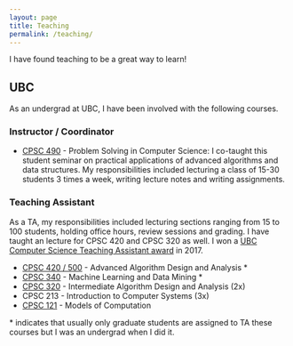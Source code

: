```yaml
---
layout: page
title: Teaching
permalink: /teaching/
---
```


I have found teaching to be a great way to learn!

## UBC

As an undergrad at UBC, I have been involved with the following courses.

### Instructor / Coordinator

* [CPSC 490](http://www.ugrad.cs.ubc.ca/~cs490/2016W2/) - Problem Solving in
  Computer Science: I co-taught this student seminar on practical applications
of advanced algorithms and data structures. My responsibilities included
lecturing a class of 15-30 students 3 times a week, writing lecture notes and
writing assignments.

### Teaching Assistant

As a TA, my responsibilities included lecturing sections ranging from 15 to 100
students, holding office hours, review sessions and grading. I have taught an
lecture for CPSC 420 and CPSC 320 as well. I won a [UBC Computer Science
Teaching Assistant
award](https://www.cs.ubc.ca/award/2017/05/ubc-computer-science-department-undergraduate-ta-award)
in 2017.

* [CPSC 420 / 500](https://www.ugrad.cs.ubc.ca/~cs420/2016W2/) - Advanced
  Algorithm Design and Analysis \*
* [CPSC 340](https://github.ubc.ca/cpsc340-2017S/home) - Machine Learning and
  Data Mining \*
* [CPSC 320](http://blogs.ubc.ca/cpsc3202016w1/) - Intermediate Algorithm Design
  and Analysis (2x)
* CPSC 213 - Introduction to Computer Systems (3x)
* [CPSC 121](https://www.ugrad.cs.ubc.ca/~cs121/2014W1/) - Models of
  Computation

\* indicates that usually only graduate students are assigned to TA these
courses but I was an undergrad when I did it.
